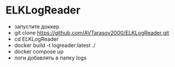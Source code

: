 # ELKLogReader
* запустите доккер
* git clone https://github.com/AVTarasov2000/ELKLogReader.git
* cd ELKLogReader
* docker build -t logreader:latest ./
* docker compose up
* логи добавлять в папку logs

